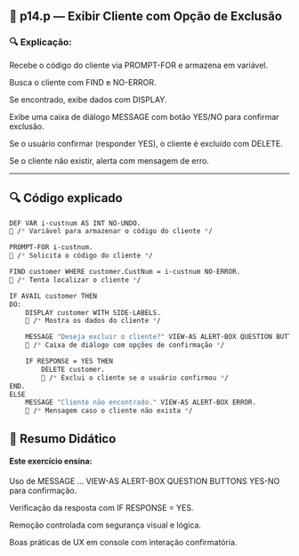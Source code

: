 
## 📁 p14.p — Exibir Cliente com Opção de Exclusão


### 🔍 Explicação:

Recebe o código do cliente via PROMPT-FOR e armazena em variável.

Busca o cliente com FIND e NO-ERROR.

Se encontrado, exibe dados com DISPLAY.

Exibe uma caixa de diálogo MESSAGE com botão YES/NO para confirmar exclusão.

Se o usuário confirmar (responder YES), o cliente é excluído com DELETE.

Se o cliente não existir, alerta com mensagem de erro.

---


## 🔍 Código explicado

```bash
DEF VAR i-custnum AS INT NO-UNDO.
🔵 /* Variável para armazenar o código do cliente */

PROMPT-FOR i-custnum.
🔵 /* Solicita o código do cliente */

FIND customer WHERE customer.CustNum = i-custnum NO-ERROR.
🔵 /* Tenta localizar o cliente */

IF AVAIL customer THEN
DO:
    DISPLAY customer WITH SIDE-LABELS.
    🔵 /* Mostra os dados do cliente */

    MESSAGE "Deseja excluir o cliente?" VIEW-AS ALERT-BOX QUESTION BUTTONS YES-NO.
    🔵 /* Caixa de diálogo com opções de confirmação */

    IF RESPONSE = YES THEN
        DELETE customer.
        🔵 /* Exclui o cliente se o usuário confirmou */
END.
ELSE
    MESSAGE "Cliente não encontrado." VIEW-AS ALERT-BOX ERROR.
    🔵 /* Mensagem caso o cliente não exista */

```



## 📘 Resumo Didático

#### Este exercício ensina:

Uso de MESSAGE ... VIEW-AS ALERT-BOX QUESTION BUTTONS YES-NO para confirmação.

Verificação da resposta com IF RESPONSE = YES.

Remoção controlada com segurança visual e lógica.

Boas práticas de UX em console com interação confirmatória.
